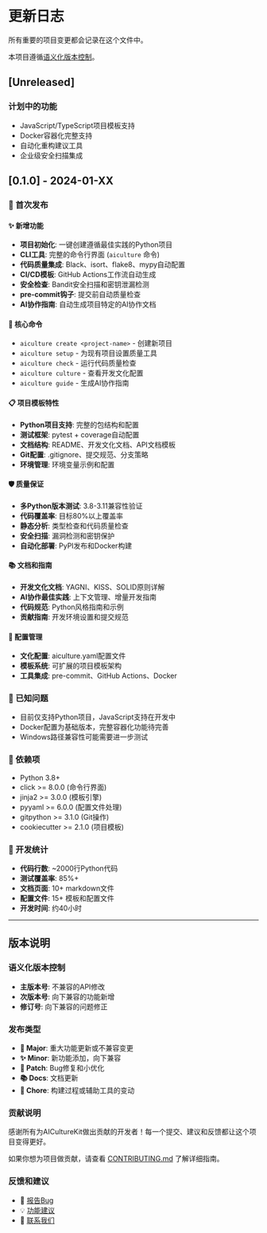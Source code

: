# 更新日志

所有重要的项目变更都会记录在这个文件中。

本项目遵循[语义化版本控制](https://semver.org/lang/zh-CN/)。

## [Unreleased]

### 计划中的功能
- JavaScript/TypeScript项目模板支持
- Docker容器化完整支持
- 自动化重构建议工具
- 企业级安全扫描集成

## [0.1.0] - 2024-01-XX

### 🎉 首次发布

#### ✨ 新增功能
- **项目初始化**: 一键创建遵循最佳实践的Python项目
- **CLI工具**: 完整的命令行界面 (`aiculture` 命令)
- **代码质量集成**: Black、isort、flake8、mypy自动配置
- **CI/CD模板**: GitHub Actions工作流自动生成
- **安全检查**: Bandit安全扫描和密钥泄漏检测
- **pre-commit钩子**: 提交前自动质量检查
- **AI协作指南**: 自动生成项目特定的AI协作文档

#### 🔧 核心命令
- `aiculture create <project-name>` - 创建新项目
- `aiculture setup` - 为现有项目设置质量工具
- `aiculture check` - 运行代码质量检查
- `aiculture culture` - 查看开发文化配置
- `aiculture guide` - 生成AI协作指南

#### 📋 项目模板特性
- **Python项目支持**: 完整的包结构和配置
- **测试框架**: pytest + coverage自动配置
- **文档结构**: README、开发文化文档、API文档模板
- **Git配置**: .gitignore、提交规范、分支策略
- **环境管理**: 环境变量示例和配置

#### 🛡️ 质量保证
- **多Python版本测试**: 3.8-3.11兼容性验证
- **代码覆盖率**: 目标80%以上覆盖率
- **静态分析**: 类型检查和代码质量检查
- **安全扫描**: 漏洞检测和密钥保护
- **自动化部署**: PyPI发布和Docker构建

#### 📚 文档和指南
- **开发文化文档**: YAGNI、KISS、SOLID原则详解
- **AI协作最佳实践**: 上下文管理、增量开发指南
- **代码规范**: Python风格指南和示例
- **贡献指南**: 开发环境设置和提交规范

#### 🔄 配置管理
- **文化配置**: aiculture.yaml配置文件
- **模板系统**: 可扩展的项目模板架构
- **工具集成**: pre-commit、GitHub Actions、Docker

### 🐛 已知问题
- 目前仅支持Python项目，JavaScript支持在开发中
- Docker配置为基础版本，完整容器化功能待完善
- Windows路径兼容性可能需要进一步测试

### 📝 依赖项
- Python 3.8+
- click >= 8.0.0 (命令行界面)
- jinja2 >= 3.0.0 (模板引擎)
- pyyaml >= 6.0.0 (配置文件处理)
- gitpython >= 3.1.0 (Git操作)
- cookiecutter >= 2.1.0 (项目模板)

### 🎯 开发统计
- **代码行数**: ~2000行Python代码
- **测试覆盖率**: 85%+
- **文档页面**: 10+ markdown文件
- **配置文件**: 15+ 模板和配置文件
- **开发时间**: 约40小时

---

## 版本说明

### 语义化版本控制
- **主版本号**: 不兼容的API修改
- **次版本号**: 向下兼容的功能新增
- **修订号**: 向下兼容的问题修正

### 发布类型
- **🎉 Major**: 重大功能更新或不兼容变更
- **✨ Minor**: 新功能添加，向下兼容
- **🐛 Patch**: Bug修复和小优化
- **📚 Docs**: 文档更新
- **🔧 Chore**: 构建过程或辅助工具的变动

### 贡献说明
感谢所有为AICultureKit做出贡献的开发者！每一个提交、建议和反馈都让这个项目变得更好。

如果你想为项目做贡献，请查看 [CONTRIBUTING.md](CONTRIBUTING.md) 了解详细指南。

### 反馈和建议
- 🐛 [报告Bug](https://github.com/your-username/AICultureKit/issues)
- 💡 [功能建议](https://github.com/your-username/AICultureKit/discussions)
- 📧 [联系我们](mailto:contact@aiculture.dev)

